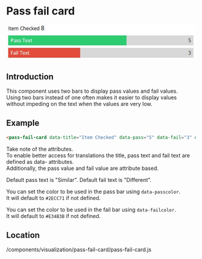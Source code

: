 # Pass fail card

![piechart](/documents/images/pass-fail-card.jpg)

## Introduction

This component uses two bars to display pass values and fail values.  
Using two bars instead of one often makes it easier to display values without impeding on the text when the values are very low.

## Example
```html
<pass-fail-card data-title="Item Checked" data-pass="5" data-fail="3" data-passtext="Pass Text" data-failtext="Fail Text"></pass-fail-card>
```

Take note of the attributes.    
To enable better access for translations the title, pass text and fail text are defined as data- attributes.  
Additionally, the pass value and fail value are attribute based.  

Default pass text is "Similar".
Default fail text is "Different".

You can set the color to be used in the pass bar using `data-passcolor`.  
It will default to `#2ECC71` if not defined.  

You can set the color to be used in the fail bar using `data-failcolor`.  
It will default to `#E34B3B` if not defined.

## Location
/components/visualization/pass-fail-card/pass-fail-card.js